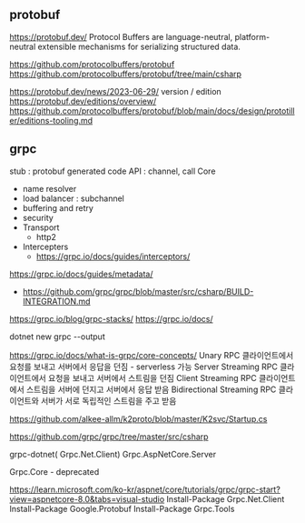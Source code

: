 
## protobuf
https://protobuf.dev/
Protocol Buffers are language-neutral, platform-neutral extensible mechanisms for serializing structured data.


https://github.com/protocolbuffers/protobuf
https://github.com/protocolbuffers/protobuf/tree/main/csharp

https://protobuf.dev/news/2023-06-29/
version / edition
https://protobuf.dev/editions/overview/
https://github.com/protocolbuffers/protobuf/blob/main/docs/design/prototiller/editions-tooling.md


## grpc

stub : protobuf generated code
API : channel, call
Core
  - name resolver
  - load balancer : subchannel
  - buffering and retry
  - security
- Transport
  - http2
- Intercepters
  - https://grpc.io/docs/guides/interceptors/

https://grpc.io/docs/guides/metadata/



- https://github.com/grpc/grpc/blob/master/src/csharp/BUILD-INTEGRATION.md


https://grpc.io/blog/grpc-stacks/
https://grpc.io/docs/


dotnet new grpc --output <output>






https://grpc.io/docs/what-is-grpc/core-concepts/
Unary RPC  클라이언트에서 요청를 보내고 서버에서 응답을 던짐 - serverless 가능
Server Streaming RPC 클라이언트에서 요청을 보내고 서버에서 스트림을 던짐
Client Streaming RPC  클라이언트에서 스트림을 서버에 던지고 서버에서 응답 받음
Bidirectional Streaming RPC 클라이언트와 서버가 서로 독립적인 스트림을 주고 받음



https://github.com/alkee-allm/k2proto/blob/master/K2svc/Startup.cs


https://github.com/grpc/grpc/tree/master/src/csharp

grpc-dotnet( Grpc.Net.Client)
Grpc.AspNetCore.Server

Grpc.Core - deprecated

https://learn.microsoft.com/ko-kr/aspnet/core/tutorials/grpc/grpc-start?view=aspnetcore-8.0&tabs=visual-studio
    Install-Package Grpc.Net.Client
    Install-Package Google.Protobuf
    Install-Package Grpc.Tools
